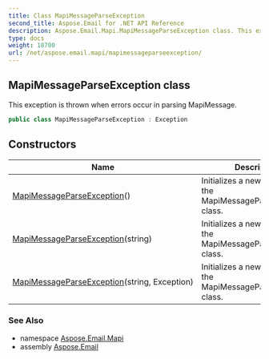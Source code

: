 ```yaml
---
title: Class MapiMessageParseException
second_title: Aspose.Email for .NET API Reference
description: Aspose.Email.Mapi.MapiMessageParseException class. This exception is thrown when errors occur in parsing MapiMessage
type: docs
weight: 18700
url: /net/aspose.email.mapi/mapimessageparseexception/
---
```

## MapiMessageParseException class

This exception is thrown when errors occur in parsing MapiMessage.

```csharp
public class MapiMessageParseException : Exception
```

## Constructors

| Name | Description |
| --- | --- |
| [MapiMessageParseException](mapimessageparseexception/#constructor)() | Initializes a new instance of the MapiMessageParseException class. |
| [MapiMessageParseException](mapimessageparseexception/#constructor_1)(string) | Initializes a new instance of the MapiMessageParseException class. |
| [MapiMessageParseException](mapimessageparseexception/#constructor_2)(string, Exception) | Initializes a new instance of the MapiMessageParseException class. |

### See Also

* namespace [Aspose.Email.Mapi](../../aspose.email.mapi/)
* assembly [Aspose.Email](../../)


